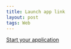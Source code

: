 ```yaml
---
title: Launch app link
layout: post
tags: Web
---
```



[Start your application](s2koe://?accountId=acc5000&flag=browser)

